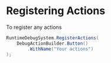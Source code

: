 # Registering Actions

To register any actions

```csharp
RuntimeDebugSystem.RegisterActions(
    DebugActionBuilder.Button()
        .WithName("Your actions")
);
```